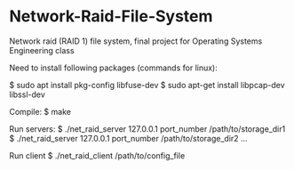 # Network-Raid-File-System
Network raid (RAID 1) file system, final project for Operating Systems Engineering class

Need to install following packages (commands for linux):

$ sudo apt install pkg-config libfuse-dev
$ sudo apt-get install libpcap-dev libssl-dev

Compile:
$ make

Run servers: 
$ ./net_raid_server 127.0.0.1 port_number /path/to/storage_dir1
$ ./net_raid_server 127.0.0.1 port_number /path/to/storage_dir2
…

Run client
$ ./net_raid_client /path/to/config_file
